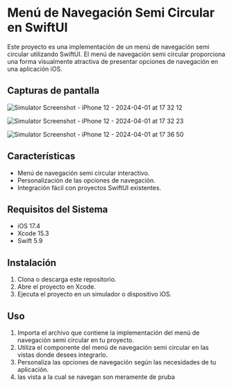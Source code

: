 # Menú de Navegación Semi Circular en SwiftUI

Este proyecto es una implementación de un menú de navegación semi circular utilizando SwiftUI. El menú de navegación semi circular proporciona una forma visualmente atractiva de presentar opciones de navegación en una aplicación iOS.

## Capturas de pantalla

![Simulator Screenshot - iPhone 12 - 2024-04-01 at 17 32 12](https://github.com/lordzzz777/MenuCircular/assets/114311106/26cf6214-b9cd-4f7f-ac4b-762bb7c0d399)

![Simulator Screenshot - iPhone 12 - 2024-04-01 at 17 32 23](https://github.com/lordzzz777/MenuCircular/assets/114311106/4fa0631e-ff9d-457d-a214-2f3d22556a3a)

![Simulator Screenshot - iPhone 12 - 2024-04-01 at 17 36 50](https://github.com/lordzzz777/MenuCircular/assets/114311106/dc2fa55a-3691-4444-8b54-be0d36abe0e8)

## Características

- Menú de navegación semi circular interactivo.
- Personalización de las opciones de navegación.
- Integración fácil con proyectos SwiftUI existentes.

## Requisitos del Sistema

- iOS 17.4
- Xcode 15.3
- Swift 5.9

## Instalación

1. Clona o descarga este repositorio.
2. Abre el proyecto en Xcode.
3. Ejecuta el proyecto en un simulador o dispositivo iOS.

## Uso

1. Importa el archivo que contiene la implementación del menú de navegación semi circular en tu proyecto.
2. Utiliza el componente del menú de navegación semi circular en las vistas donde desees integrarlo.
3. Personaliza las opciones de navegación según las necesidades de tu aplicación.
4. las vista a la cual se navegan son meramente de pruba
